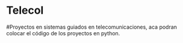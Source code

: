 # TelecoI
#Proyectos  en sistemas  guiados en telecomunicaciones, aca podran colocar el código de los proyectos en python.
